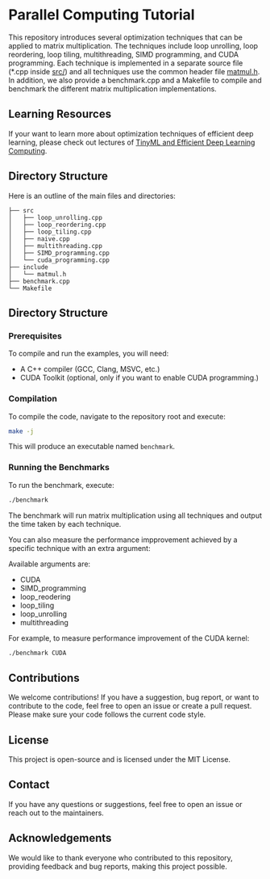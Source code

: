 # Parallel Computing Tutorial

This repository introduces several optimization techniques that can be applied to matrix multiplication. The techniques include loop unrolling, loop reordering, loop tiling, multithreading, SIMD programming, and CUDA programming. Each technique is implemented in a separate source file (*.cpp inside [src/](src/)) and all techniques use the common header file [matmul.h](include/matmul.h). In addition, we also provide a benchmark.cpp and a Makefile to compile and benchmark the different matrix multiplication implementations.

## Learning Resources
If your want to learn more about optimization techniques of efficient deep learning, please check out lectures of [TinyML and Efficient Deep Learning Computing](https://efficientml.ai/).

## Directory Structure
Here is an outline of the main files and directories:
```ccs
├── src
│   ├── loop_unrolling.cpp
│   ├── loop_reordering.cpp
│   ├── loop_tiling.cpp
│   ├── naive.cpp
│   ├── multithreading.cpp
│   ├── SIMD_programming.cpp
│   └── cuda_programming.cpp
├── include
│   └── matmul.h
├── benchmark.cpp
└── Makefile
```

## Directory Structure

### Prerequisites
To compile and run the examples, you will need:

* A C++ compiler (GCC, Clang, MSVC, etc.)
* CUDA Toolkit (optional, only if you want to enable CUDA programming.)

### Compilation
To compile the code, navigate to the repository root and execute:

```bash
make -j
```
This will produce an executable named `benchmark`.

### Running the Benchmarks
To run the benchmark, execute:

```bash
./benchmark
```

The benchmark will run matrix multiplication using all techniques and output the time taken by each technique.

You can also measure the performance impprovement achieved by a specific technique with an extra argument:

Available arguments are: 
- CUDA
- SIMD_programming
- loop_reodering
- loop_tiling
- loop_unrolling
- multithreading

For example, to measure performance improvement of the CUDA kernel:

```bash
./benchmark CUDA
```
## Contributions
We welcome contributions! If you have a suggestion, bug report, or want to contribute to the code, feel free to open an issue or create a pull request. Please make sure your code follows the current code style.

## License
This project is open-source and is licensed under the MIT License.

## Contact
If you have any questions or suggestions, feel free to open an issue or reach out to the maintainers.

## Acknowledgements
We would like to thank everyone who contributed to this repository, providing feedback and bug reports, making this project possible.
